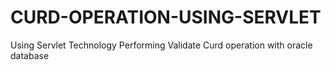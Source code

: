 # CURD-OPERATION-USING-SERVLET
Using Servlet Technology Performing Validate Curd operation with oracle database
